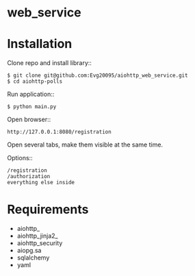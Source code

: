 web_service
=========

Installation
============

Clone repo and install library::

    $ git clone git@github.com:Evg20095/aiohttp_web_service.git
    $ cd aiohttp-polls

Run application::

    $ python main.py

Open browser::

    http://127.0.0.1:8080/registration

Open several tabs, make them visible at the same time.

Options::

    /registration 
    /authorization
    everything else inside


Requirements
============
* aiohttp_
* aiohttp_jinja2_
* aiohttp_security
* aiopg.sa
* sqlalchemy
* yaml
